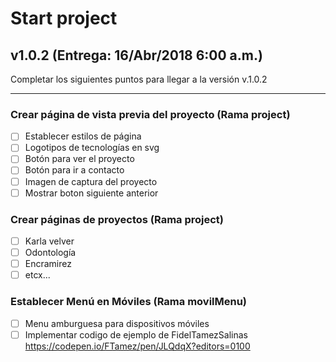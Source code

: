 # Start project

## v1.0.2 (Entrega: 16/Abr/2018 6:00 a.m.)

Completar los siguientes puntos para llegar a la versión v.1.0.2

---
### Crear página de vista previa del proyecto (Rama project)
- [ ]  Establecer estilos de página
- [ ]  Logotipos de tecnologías en svg
- [ ]  Botón para ver el proyecto
- [ ]  Botón para ir a contacto
- [ ]  Imagen de captura del proyecto
- [ ]  Mostrar boton siguiente anterior

### Crear páginas de proyectos (Rama project)
- [ ]  Karla velver
- [ ]  Odontología
- [ ]  Encramirez
- [ ]  etcx...

### Establecer Menú en Móviles (Rama movilMenu)
- [ ] Menu amburguesa para dispositivos móviles
- [ ] Implementar codigo de ejemplo de FidelTamezSalinas https://codepen.io/FTamez/pen/JLQdqX?editors=0100
